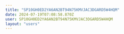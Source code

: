 ```yaml
---
title: "SP10GH0ED2YA6AN2BT94N75KMVJAC3DGARD5W4HQM"
date: 2024-07-19T07:08:58.870Z
user: SP10GH0ED2YA6AN2BT94N75KMVJAC3DGARD5W4HQM
layout: "users"
---
```

    